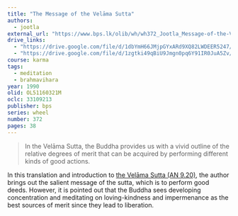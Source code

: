 ```yaml
---
title: "The Message of the Velāma Sutta"
authors:
  - jootla
external_url: "https://www.bps.lk/olib/wh/wh372_Jootla_Message-of-the-Velama-Sutta.html"
drive_links:
  - "https://drive.google.com/file/d/1dbYmH66JMjpGYxARd9XQ82LWDEER5247/view?usp=drivesdk"
  - "https://drive.google.com/file/d/1zgtki49qBiU9Jmgn0pq6Y91IR0JuA5Zv/view?usp=drivesdk"
course: karma
tags:
  - meditation
  - brahmavihara
year: 1990
olid: OL51160321M
oclc: 33109213
publisher: bps
series: wheel
number: 372
pages: 38 
---
```


> In the Velāma Sutta, the Buddha provides us with a vivid
outline of the relative degrees of merit that can be acquired 
by performing different kinds of good actions.

In this translation and introduction to [the Velāma Sutta (AN 9.20)](/content/canon/an9.20), the author brings out the salient message of the sutta, which is to perform good deeds. However, it is pointed out that the Buddha sees developing concentration and meditating on loving-kindness and impermenance as the best sources of merit since they lead to liberation.
